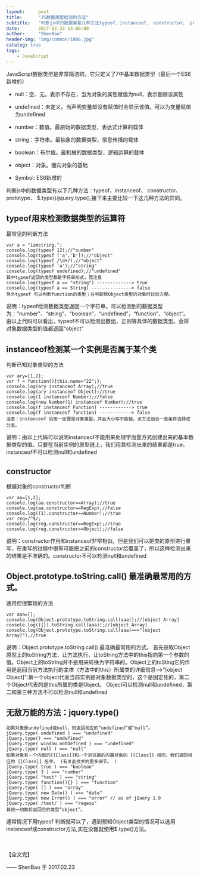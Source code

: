 ```yaml
---
layout:     post
title:      "JS数据类型检测的方法"
subtitle:   "判断js中的数据类型几种方法typeof、instanceof、 constructor、 prototype、 $.type()/jquery.type()"
date:       2017-02-23 13:00:00
author:     "ShenBao"
header-img: "img/common/1006.jpg"
catalog: true
tags:
    - JavaScript
---
```



JavaScript数据类型是非常简洁的，它只定义了7中基本数据类型（最后一个ES6新增的）

- null：空、无。表示不存在，当为对象的属性赋值为null，表示删除该属性
- undefined：未定义。当声明变量却没有赋值时会显示该值。可以为变量赋值为undefined
- number：数值。最原始的数据类型，表达式计算的载体
- string：字符串。最抽象的数据类型，信息传播的载体
- boolean：布尔值。最机械的数据类型，逻辑运算的载体
- object：对象。面向对象的基础

- Symbol: ES6新增的


判断js中的数据类型有以下几种方法：typeof、instanceof、 constructor、 prototype、 $.type()/jquery.type(),接下来主要比较一下这几种方法的异同。


## typeof用来检测数据类型的运算符

最常见的判断方法

```
var a = "iamstring.";
console.log(typeof 12);//"number"
console.log(typeof ['a','b']);//"object"
console.log(typeof /\d+/);//"object"
console.log(typeof 'a');//"string"
console.log(typeof undefined);//"undefined"
其中typeof返回的类型都是字符串形式，需注意
console.log(typeof a == "string") -------------> true
console.log(typeof a == String) ---------------> false
另外typeof 可以判断function的类型；在判断除Object类型的对象时比较方便。
```
说明：typeof检测数据类型返回一个字符串。可以检测到的数据类型为："number"、“string”、“boolean”，“undefined”，“function”、“object”。由以上代码可以看出，typeof不可以检测出数组，正则等具体的数据类型。会将对象数据类型的值都返回“object”

## instanceof检测某一个实例是否属于某个类

判断已知对象类型的方法

```
var ary=[1,2]; 
var f = function(){this.name="22";};
console.log(ary instanceof Array);//true
console.log(ary instanceof Object);//true
console.log(1 instanceof Number);//false
console.log(new Number(1) instanceof Number);//true
console.log(f instanceof Function) ------------> true
console.log(f instanceof function) ------------> false
注意：instanceof 后面一定要是对象类型，并且大小写不能错，该方法适合一些条件选择或分支。
```
说明：由以上代码可以说明instanceof不能用来处理字面量方式创建出来的基本数据类型的值。只要在当前实例的原型链上，我们用其检测出来的结果都是true。instanceof不可以检测null和undefined


## constructor

根据对象的constructor判断

```
var aa=[1,2];
console.log(aa.constructor==Array);//true
console.log(aa.constructor==RegExp);//false
console.log((1).constructor==Number);//true
var reg=/^$/;
console.log(reg.constructor==RegExp);//true
console.log(reg.constructor==Object);//false
```
说明：constructor作用和instanceof非常相似。但是我们可以把类的原型进行重写，在重写的过程中很有可能把之前的constructor给覆盖了，所以这样检测出来的结果是不准确的。constructor不可以检测null和undefined



## Object.prototype.toString.call() 最准确最常用的方式。

通用但很繁琐的方法

```
var aaa=[];
console.log(Object.prototype.toString.call(aaa));//[object Array]
console.log(({}).toString.call(aaa));//[object Array]
console.log(Object.prototype.toString.call(aaa)==="[object Array]");//true
```

说明：Object.prototype.toString.call() 最准确最常用的方式。 首先获取Object原型上的toString方法，让方法执行，让toString方法中的this指向第一个参数的值。Object上的toString并不是用来转换为字符串的。Object上的toSting它的作用是返回当前方法执行的主体（方法中的this）所属类的详细信息——>"[object Object]":第一个object代表当前实例是对象数据类型的，这个是固定死的，第二个Object代表的是this所属的类是Object。 Object可以检测null和undefined，第二和第三种方法不可以检测null和undefined


## 无敌万能的方法：jquery.type()

```
如果对象是undefined或null，则返回相应的“undefined”或“null”。
jQuery.type( undefined ) === "undefined"
jQuery.type() === "undefined"
jQuery.type( window.notDefined ) === "undefined"
jQuery.type( null ) === "null"
如果对象有一个内部的[[Class]]和一个浏览器的内置对象的 [[Class]] 相同，我们返回相应的 [[Class]] 名字。 (有关此技术的更多细节。 )
jQuery.type( true ) === "boolean"
jQuery.type( 3 ) === "number"
jQuery.type( "test" ) === "string"
jQuery.type( function(){} ) === "function"
jQuery.type( [] ) === "array"
jQuery.type( new Date() ) === "date"
jQuery.type( new Error() ) === "error" // as of jQuery 1.9
jQuery.type( /test/ ) === "regexp"
其他一切都将返回它的类型“object”。
```

通常情况下用typeof 判断就可以了，遇到预知Object类型的情况可以选用instanceof或constructor方法,实在没辙就使用$.type()方法。



<br/><br/>
【全文完】

—— ShenBao 于 2017.02.23